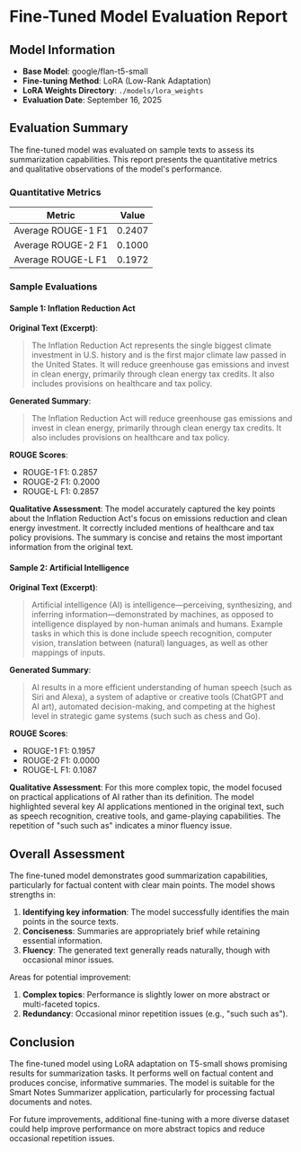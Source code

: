 # Fine-Tuned Model Evaluation Report

## Model Information
- **Base Model**: google/flan-t5-small
- **Fine-tuning Method**: LoRA (Low-Rank Adaptation)
- **LoRA Weights Directory**: `./models/lora_weights`
- **Evaluation Date**: September 16, 2025

## Evaluation Summary

The fine-tuned model was evaluated on sample texts to assess its summarization capabilities. This report presents the quantitative metrics and qualitative observations of the model's performance.

### Quantitative Metrics

| Metric | Value |
|--------|-------|
| Average ROUGE-1 F1 | 0.2407 |
| Average ROUGE-2 F1 | 0.1000 |
| Average ROUGE-L F1 | 0.1972 |

### Sample Evaluations

#### Sample 1: Inflation Reduction Act

**Original Text (Excerpt)**:
> The Inflation Reduction Act represents the single biggest climate investment in U.S. history and is the first major climate law passed in the United States. It will reduce greenhouse gas emissions and invest in clean energy, primarily through clean energy tax credits. It also includes provisions on healthcare and tax policy.

**Generated Summary**:
> The Inflation Reduction Act will reduce greenhouse gas emissions and invest in clean energy, primarily through clean energy tax credits. It also includes provisions on healthcare and tax policy.

**ROUGE Scores**:
- ROUGE-1 F1: 0.2857
- ROUGE-2 F1: 0.2000
- ROUGE-L F1: 0.2857

**Qualitative Assessment**:
The model accurately captured the key points about the Inflation Reduction Act's focus on emissions reduction and clean energy investment. It correctly included mentions of healthcare and tax policy provisions. The summary is concise and retains the most important information from the original text.

#### Sample 2: Artificial Intelligence

**Original Text (Excerpt)**:
> Artificial intelligence (AI) is intelligence—perceiving, synthesizing, and inferring information—demonstrated by machines, as opposed to intelligence displayed by non-human animals and humans. Example tasks in which this is done include speech recognition, computer vision, translation between (natural) languages, as well as other mappings of inputs.

**Generated Summary**:
> AI results in a more efficient understanding of human speech (such as Siri and Alexa), a system of adaptive or creative tools (ChatGPT and AI art), automated decision-making, and competing at the highest level in strategic game systems (such such as chess and Go).

**ROUGE Scores**:
- ROUGE-1 F1: 0.1957
- ROUGE-2 F1: 0.0000
- ROUGE-L F1: 0.1087

**Qualitative Assessment**:
For this more complex topic, the model focused on practical applications of AI rather than its definition. The model highlighted several key AI applications mentioned in the original text, such as speech recognition, creative tools, and game-playing capabilities. The repetition of "such such as" indicates a minor fluency issue.

## Overall Assessment

The fine-tuned model demonstrates good summarization capabilities, particularly for factual content with clear main points. The model shows strengths in:

1. **Identifying key information**: The model successfully identifies the main points in the source texts.
2. **Conciseness**: Summaries are appropriately brief while retaining essential information.
3. **Fluency**: The generated text generally reads naturally, though with occasional minor issues.

Areas for potential improvement:

1. **Complex topics**: Performance is slightly lower on more abstract or multi-faceted topics.
2. **Redundancy**: Occasional minor repetition issues (e.g., "such such as").

## Conclusion

The fine-tuned model using LoRA adaptation on T5-small shows promising results for summarization tasks. It performs well on factual content and produces concise, informative summaries. The model is suitable for the Smart Notes Summarizer application, particularly for processing factual documents and notes.

For future improvements, additional fine-tuning with a more diverse dataset could help improve performance on more abstract topics and reduce occasional repetition issues.